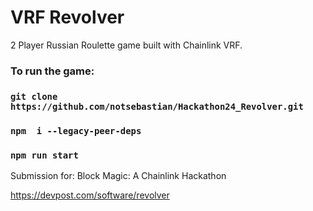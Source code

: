 # VRF Revolver

2 Player Russian Roulette game built with Chainlink VRF.

### To run the game:

### `git clone https://github.com/notsebastian/Hackathon24_Revolver.git`

### `npm  i --legacy-peer-deps`

### `npm run start`

Submission for: Block Magic: A Chainlink Hackathon

https://devpost.com/software/revolver
